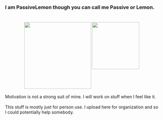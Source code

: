 #
### I am PassiveLemon though you can call me Passive or Lemon. </br>
#
<p align=center>
  <a>
    <img height=220 src="https://github-readme-stats.vercel.app/api?username=PassiveLemon&bg_color=0D1117&card_width=120&text_color=c9d1d9&hide_border=false&show_icons=true&icon_color=2f80ed&">
    <img align=top height=155 src="https://github-readme-stats.vercel.app/api/top-langs/?username=PassiveLemon&layout=compact&bg_color=0D1117&card_width=100&text_color=c9d1d9&hide_border=false&">
  </a>
</p>
Motivation is not a strong suit of mine. I will work on stuff when I feel like it. </br>
</br>
This stuff is mostly just for person use. I upload here for organization and so I could potentially help somebody. </br>
